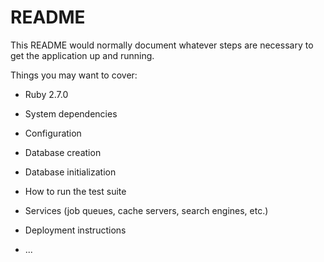 # README

This README would normally document whatever steps are necessary to get the
application up and running.

Things you may want to cover:

- Ruby 2.7.0

* System dependencies

* Configuration

* Database creation

* Database initialization

* How to run the test suite

* Services (job queues, cache servers, search engines, etc.)

* Deployment instructions

* ...
